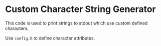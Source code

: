 # Custom Character String Generator 
This code is used to print strings to stdout which use custom defined characters.

Use `config.h` to define character attributes.

